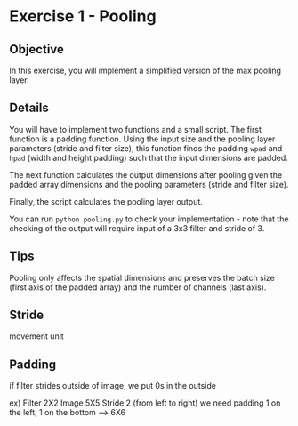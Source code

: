 # Exercise 1 - Pooling

## Objective

In this exercise, you will implement a simplified version of the max pooling layer.

## Details

You will have to implement two functions and a small script. The first function is a padding 
function. Using the input size and the pooling layer parameters (stride and filter size), 
this function finds the padding `wpad` and `hpad` (width and height padding) such that the 
input dimensions are padded.

The next function calculates the output dimensions after pooling given the padded array
dimensions and the pooling parameters (stride and filter size).

Finally, the script calculates the pooling layer output.

You can run `python pooling.py` to check your implementation - note that the checking of the output will require input of a 3x3 filter and stride of 3.

## Tips

Pooling only affects the spatial dimensions and preserves the batch size (first axis of the padded array) 
and the number of channels (last axis).

## Stride
movement unit

## Padding
if filter strides outside of image, we put 0s in the outside

ex)
Filter 2X2
Image 5X5
Stride 2 (from left to right)
we need padding 1 on the left, 1 on the bottom --> 6X6

